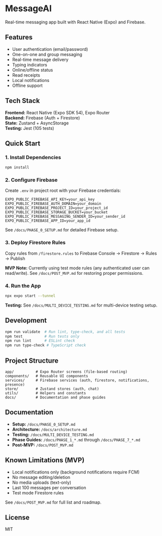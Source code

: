 # MessageAI

Real-time messaging app built with React Native (Expo) and Firebase.

## Features

- User authentication (email/password)
- One-on-one and group messaging
- Real-time message delivery
- Typing indicators
- Online/offline status
- Read receipts
- Local notifications
- Offline support

## Tech Stack

**Frontend:** React Native (Expo SDK 54), Expo Router  
**Backend:** Firebase (Auth + Firestore)  
**State:** Zustand + AsyncStorage  
**Testing:** Jest (105 tests)

## Quick Start

### 1. Install Dependencies

```bash
npm install
```

### 2. Configure Firebase

Create `.env` in project root with your Firebase credentials:

```
EXPO_PUBLIC_FIREBASE_API_KEY=your_api_key
EXPO_PUBLIC_FIREBASE_AUTH_DOMAIN=your_domain
EXPO_PUBLIC_FIREBASE_PROJECT_ID=your_project_id
EXPO_PUBLIC_FIREBASE_STORAGE_BUCKET=your_bucket
EXPO_PUBLIC_FIREBASE_MESSAGING_SENDER_ID=your_sender_id
EXPO_PUBLIC_FIREBASE_APP_ID=your_app_id
```

See `/docs/PHASE_0_SETUP.md` for detailed Firebase setup.

### 3. Deploy Firestore Rules

Copy rules from `/firestore.rules` to Firebase Console → Firestore → Rules → Publish

**MVP Note:** Currently using test mode rules (any authenticated user can read/write). See `/docs/POST_MVP.md` for restoring proper permissions.

### 4. Run the App

```bash
npx expo start --tunnel
```

**Testing:** See `/docs/MULTI_DEVICE_TESTING.md` for multi-device testing setup.

## Development

```bash
npm run validate  # Run lint, type-check, and all tests
npm test          # Run tests only
npm run lint      # ESLint check
npm run type-check # TypeScript check
```

## Project Structure

```
app/          # Expo Router screens (file-based routing)
components/   # Reusable UI components
services/     # Firebase services (auth, firestore, notifications, presence)
store/        # Zustand stores (auth, chat)
utils/        # Helpers and constants
docs/         # Documentation and phase guides
```

## Documentation

- **Setup:** `/docs/PHASE_0_SETUP.md`
- **Architecture:** `/docs/architecture.md`
- **Testing:** `/docs/MULTI_DEVICE_TESTING.md`
- **Phase Guides:** `/docs/PHASE_1_*.md` through `/docs/PHASE_7_*.md`
- **Post-MVP:** `/docs/POST_MVP.md`

## Known Limitations (MVP)

- Local notifications only (background notifications require FCM)
- No message editing/deletion
- No media uploads (text-only)
- Last 100 messages per conversation
- Test mode Firestore rules

See `/docs/POST_MVP.md` for full list and roadmap.

## License

MIT
